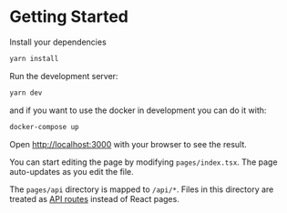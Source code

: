 # Getting Started

Install your dependencies

```sh
yarn install
```

Run the development server:

```bash
yarn dev
```

and if you want to use the docker in development you can do it with:

```bash
docker-compose up
```

Open [http://localhost:3000](http://localhost:3000) with your browser to see the result.

You can start editing the page by modifying `pages/index.tsx`. The page auto-updates as you edit the file.

The `pages/api` directory is mapped to `/api/*`. Files in this directory are treated as [API routes](https://nextjs.org/docs/api-routes/introduction) instead of React pages.
